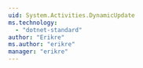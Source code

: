 ```yaml
---
uid: System.Activities.DynamicUpdate
ms.technology: 
  - "dotnet-standard"
author: "Erikre"
ms.author: "erikre"
manager: "erikre"
---
```

